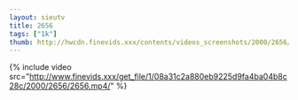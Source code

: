 ```yaml
--- 
layout: sieutv
title: 2656
tags: ["1k"]
thumb: http://hwcdn.finevids.xxx/contents/videos_screenshots/2000/2656/preview.mp4.jpg
---
```

{% include video src="http://www.finevids.xxx/get_file/1/08a31c2a880eb9225d9fa4ba04b8c28c/2000/2656/2656.mp4/" %} 
